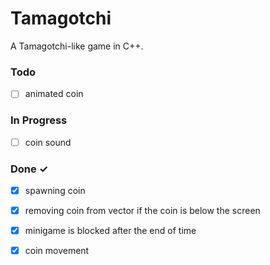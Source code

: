 # Tamagotchi

A Tamagotchi-like game in C++.


### Todo

- [ ] animated coin  

### In Progress

- [ ] coin sound

### Done ✓

- [x] spawning coin  
- [x] removing coin from vector if the coin is below the screen  
- [x] minigame is blocked after the end of time
- [x] coin movement

